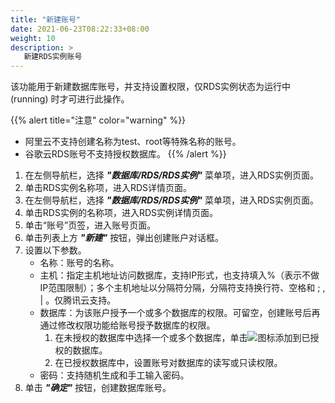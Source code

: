 ```yaml
---
title: "新建账号"
date: 2021-06-23T08:22:33+08:00
weight: 10
description: >
   新建RDS实例账号
---
```


该功能用于新建数据库账号，并支持设置权限，仅RDS实例状态为运行中(running) 时才可进行此操作。

{{% alert title="注意" color="warning" %}}
- 阿里云不支持创建名称为test、root等特殊名称的账号。
- 谷歌云RDS账号不支持授权数据库。
{{% /alert %}}

1. 在左侧导航栏，选择 **_"数据库/RDS/RDS实例"_** 菜单项，进入RDS实例页面。
2. 单击RDS实例名称项，进入RDS详情页面。
2. 在左侧导航栏，选择 **_"数据库/RDS/RDS实例"_** 菜单项，进入RDS实例页面。
2. 单击RDS实例的名称项，进入RDS实例详情页面。
2. 单击“账号”页签，进入账号页面。
3. 单击列表上方 **_"新建"_** 按钮，弹出创建账户对话框。
4. 设置以下参数。
    - 名称：账号的名称。
    - 主机：指定主机地址访问数据库，支持IP形式，也支持填入%（表示不做IP范围限制）；多个主机地址以分隔符分隔，分隔符支持换行符、空格和 ; , | 。仅腾讯云支持。
    - 数据库：为该账户授予一个或多个数据库的权限。可留空，创建账号后再通过修改权限功能给账号授予数据库的权限。
        1. 在未授权的数据库中选择一个或多个数据库，单击![](../../images/database/>.png)图标添加到已授权的数据库。
        2. 在已授权数据库中，设置账号对数据库的读写或只读权限。
    - 密码：支持随机生成和手工输入密码。
5. 单击 **_"确定"_** 按钮，创建数据库账号。